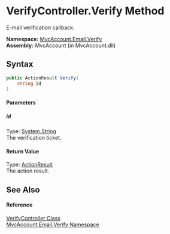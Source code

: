 VerifyController.Verify Method
==============================
E-mail verification callback.

**Namespace:** [MvcAccount.Email.Verify][1]  
**Assembly:** MvcAccount (in MvcAccount.dll)

Syntax
------

```csharp
public ActionResult Verify(
	string id
)
```

#### Parameters

##### *id*
Type: [System.String][2]  
The verification ticket.

#### Return Value
Type: [ActionResult][3]  
The action result.

See Also
--------

#### Reference
[VerifyController Class][4]  
[MvcAccount.Email.Verify Namespace][1]  

[1]: ../README.md
[2]: http://msdn.microsoft.com/en-us/library/s1wwdcbf
[3]: http://msdn.microsoft.com/en-us/library/dd493064
[4]: README.md